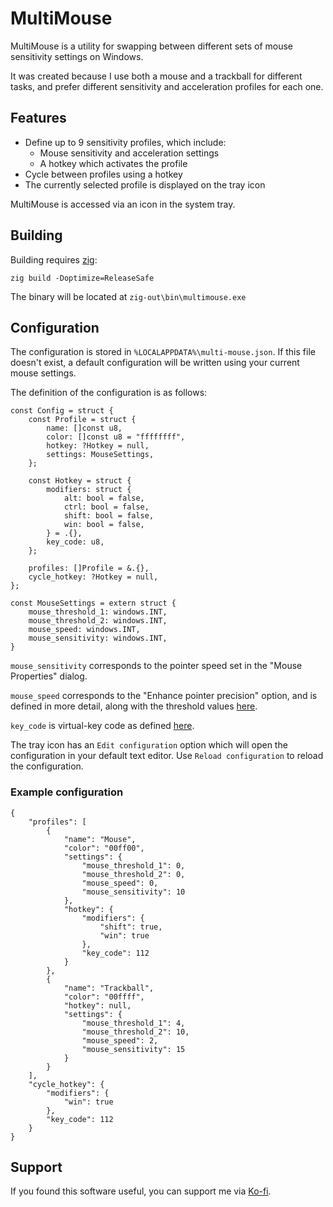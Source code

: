 # MultiMouse

MultiMouse is a utility for swapping between different sets of mouse sensitivity settings on Windows.

It was created because I use both a mouse and a trackball for different tasks, and prefer different sensitivity and acceleration profiles for each one.

## Features

- Define up to 9 sensitivity profiles, which include:
  - Mouse sensitivity and acceleration settings
  - A hotkey which activates the profile
- Cycle between profiles using a hotkey
- The currently selected profile is displayed on the tray icon

MultiMouse is accessed via an icon in the system tray.

## Building

Building requires [zig](https://ziglang.org/download/):

```
zig build -Doptimize=ReleaseSafe
```

The binary will be located at `zig-out\bin\multimouse.exe`

## Configuration

The configuration is stored in `%LOCALAPPDATA%\multi-mouse.json`. If this file doesn't exist, a default configuration will be written using your current mouse settings.

The definition of the configuration is as follows:

```
const Config = struct {
    const Profile = struct {
        name: []const u8,
        color: []const u8 = "ffffffff",
        hotkey: ?Hotkey = null,
        settings: MouseSettings,
    };

    const Hotkey = struct {
        modifiers: struct {
            alt: bool = false,
            ctrl: bool = false,
            shift: bool = false,
            win: bool = false,
        } = .{},
        key_code: u8,
    };

    profiles: []Profile = &.{},
    cycle_hotkey: ?Hotkey = null,
};

const MouseSettings = extern struct {
    mouse_threshold_1: windows.INT,
    mouse_threshold_2: windows.INT,
    mouse_speed: windows.INT,
    mouse_sensitivity: windows.INT,
}
```

`mouse_sensitivity` corresponds to the pointer speed set in the "Mouse Properties" dialog.

`mouse_speed` corresponds to the "Enhance pointer precision" option, and is defined in more detail, along with the threshold values [here](https://learn.microsoft.com/en-us/previous-versions/windows/it-pro/windows-2000-server/cc978664(v=technet.10)).

`key_code` is virtual-key code as defined [here](https://learn.microsoft.com/en-us/windows/win32/inputdev/virtual-key-codes).

The tray icon has an `Edit configuration` option which will open the configuration in your default text editor. Use `Reload configuration` to reload the configuration.

### Example configuration

```
{
    "profiles": [
        {
            "name": "Mouse",
            "color": "00ff00",
            "settings": {
                "mouse_threshold_1": 0,
                "mouse_threshold_2": 0,
                "mouse_speed": 0,
                "mouse_sensitivity": 10
            },
            "hotkey": {
                "modifiers": {
                    "shift": true,
                    "win": true
                },
                "key_code": 112
            }
        },
        {
            "name": "Trackball",
            "color": "00ffff",
            "hotkey": null,
            "settings": {
                "mouse_threshold_1": 4,
                "mouse_threshold_2": 10,
                "mouse_speed": 2,
                "mouse_sensitivity": 15
            }
        }
    ],
    "cycle_hotkey": {
        "modifiers": {
            "win": true
        },
        "key_code": 112
    }
}
```


## Support

If you found this software useful, you can support me via [Ko-fi](https://ko-fi.com/I3I1132TAI).
